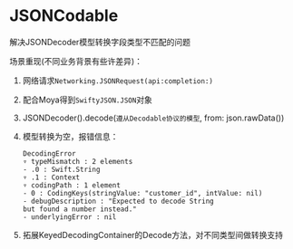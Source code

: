 # JSONCodable
解决JSONDecoder模型转换字段类型不匹配的问题


场景重现(不同业务背景有些许差异)：


1. 网络请求`Networking.JSONRequest(api:completion:)`
2. 配合Moya得到`SwiftyJSON.JSON`对象
3. JSONDecoder().decode(`遵从Decodable协议的模型`, from: json.rawData())
4. 模型转换为空，报错信息：
	
	```
	DecodingError
	▿ typeMismatch : 2 elements
	- .0 : Swift.String
	▿ .1 : Context
	▿ codingPath : 1 element
	- 0 : CodingKeys(stringValue: "customer_id", intValue: nil)
	- debugDescription : "Expected to decode String 
	but found a number instead."
	- underlyingError : nil
	```
5. 拓展KeyedDecodingContainer的Decode方法，对不同类型间做转换支持